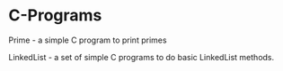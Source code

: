 # C-Programs

Prime - a simple C program to print primes

LinkedList - a set of simple C programs to do basic LinkedList methods. 
